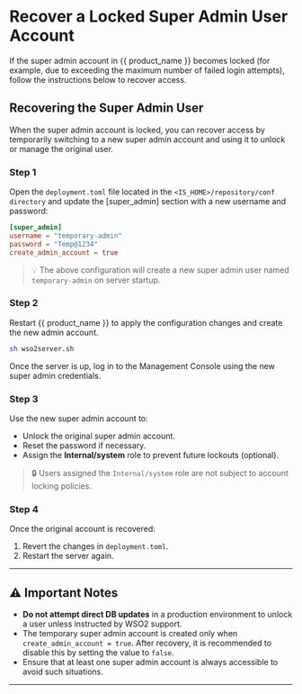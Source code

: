# Recover a Locked Super Admin User Account

If the super admin account in {{ product_name }} becomes locked (for example, due to exceeding the maximum number of failed login attempts), follow the instructions below to recover access.

## Recovering the Super Admin User

When the super admin account is locked, you can recover access by temporarily switching to a new super admin account and using it to unlock or manage the original user.

### Step 1
Open the `deployment.toml` file located in the `<IS_HOME>/repository/conf directory` and update the [super_admin] 
section with a new username and password:

```toml
[super_admin]
username = "temporary-admin"
password = "Temp@1234"
create_admin_account = true
```

> 💡 The above configuration will create a new super admin user named `temporary-admin` on server startup.

### Step 2
Restart {{ product_name }} to apply the configuration changes and create the new admin account.

```bash
sh wso2server.sh
```

Once the server is up, log in to the Management Console using the new super admin credentials.


### Step 3
Use the new super admin account to:

- Unlock the original super admin account.
- Reset the password if necessary.
- Assign the **Internal/system** role to prevent future lockouts (optional).

> 🔒 Users assigned the `Internal/system` role are not subject to account locking policies.

### Step 4
Once the original account is recovered:

1. Revert the changes in `deployment.toml`.
2. Restart the server again.

---

## ⚠️ Important Notes

- **Do not attempt direct DB updates** in a production environment to unlock a user unless instructed by WSO2 support.
- The temporary super admin account is created only when `create_admin_account = true`. After recovery, it is recommended to disable this by setting the value to `false`.
- Ensure that at least one super admin account is always accessible to avoid such situations.

---
